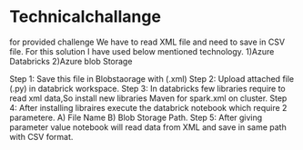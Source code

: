 # Technicalchallange
for provided challenge We have to read XML file and need to save in CSV file.
For this solution I have used below mentioned technology.
1)Azure Databricks
2)Azure blob Storage

Step 1: Save this file in Blobstaorage with (.xml)
Step 2: Upload attached file (.py) in databrick workspace.
Step 3: In databricks few libraries require to read xml data,So install new libraries Maven for spark.xml on cluster.
Step 4: After installing libraires execute the databrick notebook which require 2 parametere. A) File Name B) Blob Storage Path.
Step 5: After giving parameter value notebook will read data from XML and save in same path with CSV format.
